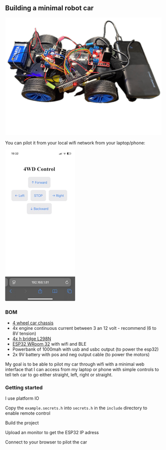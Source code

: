 ## Building a minimal robot car

![doc](doc/car-v1.png)

You can pilot it from your local wifi network from your laptop/phone:

![portal](doc/browser%20control.jpeg)

### BOM
- [4 wheel car chassis](https://www.kubii.com/en/robots-extensions/3773-car-chassis-robot-kit-for-raspberry-pi-and-arduino-3272496312517.html?mot_tcid=fc5f5b4a-4b19-4d77-b36e-6630a0274d86)
- 4x engine continuous current between 3 an 12 volt - recommend (6 to 8V tension)
- [4x h bridge L298N](https://electro-proto.fr/modules-gestion-moteurs-et-puissance/29-module-pour-controle-de-moteurs-a-base-de-l298n-3760373490408.html) 
- [ESP32 WRoom 32](https://www.amazon.com/ESP-WROOM-32-Development-Microcontroller-Integrated-Compatible/dp/B08D5ZD528?dib=eyJ2IjoiMSJ9.is-SH_RLGHiZZUrqvTWU_DFFr6XAPKtIzbKWDMtYTKP6_lVl7IE8BynEkyrBR_coo-GrVHkJcoilGGal9ZiaowvD3TF4kL6VFJcDTS3dpnjiY3id-Wg9HziUbuutplWqdpEgVVqkg4nUWL9eVSYsdppkLOUCTduDh1fVEDUJNyoOPT6jIyNVYxWRHJbEejLXgxYUVG-GLNP252YKRFSOL5235jsdwY9QYHMj8RNZYrM.D-4MOKq4Qnq6x01nreRU3IJ61_wwJPDIpg7Yx0Ble5A&dib_tag=se&keywords=esp32+wroom&qid=1738788227&sr=8-3) with wifi and BLE
- Powerbank of 1000mah with usb and usbc output (to power the esp32)
- 2x 9V battery with pos and neg output cable (to power the motors) 

My goal is to be able to pilot my car through wifi with a minimal web interface that I can access from my laptop or 
phone with simple controls to tell teh car to go either straight, left, right or straight. 

### Getting started

I use platform IO

Copy the `example.secrets.h` into `secrets.h` in the `include` directory to enable remote control

Build the project

Upload an monitor to get the ESP32 IP adress

Connect to your browser to pilot the car